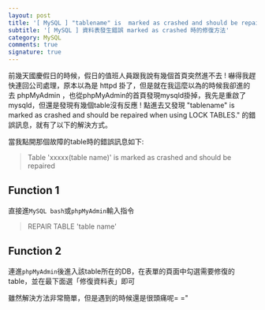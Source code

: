 ```yaml
---
layout: post
title: '[ MySQL ] "tablename" is  marked as crashed and should be repaired when using LOCK TABLES. '
subtitle: '[ MySQL ] 資料表發生錯誤 marked as crashed 時的修復方法'
category: MySQL
comments: true
signature: true
---
```


<div class="message">
    前幾天國慶假日的時候，假日的值班人員跟我說有幾個首頁突然進不去 ! 嚇得我趕快連回公司處理，原本以為是 httpd 掛了，但是就在我這麼以為的時候我卻進的去 phpMyAdmin ，也從phpMyAdmin的首頁發現mysqld掛掉，我先是重啟了mysqld，但還是發現有幾個table沒有反應 ! 點進去又發現 "tablename" is  marked as crashed and should be repaired when using LOCK TABLES." 的錯誤訊息，就有了以下的解決方式。
</div>

當我點開那個故障的table時的錯誤訊息如下:

 > Table 'xxxxx(table name)' is marked as crashed and should be repaired

## Function 1

直接進`MySQL bash`或`phpMyAdmin`輸入指令

 > REPAIR TABLE 'table name'

## Function 2

連進`phpMyAdmin`後進入該table所在的DB，在表單的頁面中勾選需要修復的table，並在最下面選「修復資料表」即可


雖然解決方法非常簡單，但是遇到的時候還是很頭痛呢= ="
